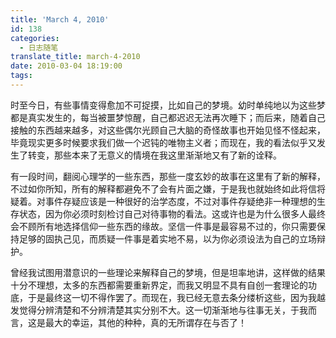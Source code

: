 ```yaml
---
title: 'March 4, 2010'
id: 138
categories:
  - 日志随笔
translate_title: march-4-2010
date: 2010-03-04 18:19:00
tags:
---
```


时至今日，有些事情变得愈加不可捉摸，比如自己的梦境。幼时单纯地以为这些梦都是真实发生的，每当被噩梦惊醒，自己都迟迟无法再次睡下；而后来，随着自己接触的东西越来越多，对这些偶尔光顾自己大脑的奇怪故事也开始见怪不怪起来，毕竟现实更多时候要求我们做一个迟钝的唯物主义者；而现在，我的看法似乎又发生了转变，那些本来了无意义的情境在我这里渐渐地又有了新的诠释。

有一段时间，翻阅心理学的一些东西，那些一度玄妙的故事在这里有了新的解释，不过如你所知，所有的解释都避免不了会有片面之嫌，于是我也就始终如此将信将疑着。对事件存疑应该是一种很好的治学态度，不过对事件存疑绝非一种理想的生存状态，因为你必须时刻检讨自己对待事物的看法。这或许也是为什么很多人最终会不顾所有地选择信仰一些东西的缘故。坚信一件事是最容易不过的，你只需要保持足够的固执己见，而质疑一件事是着实地不易，以为你必须设法为自己的立场辩护。

曾经我试图用潜意识的一些理论来解释自己的梦境，但是坦率地讲，这样做的结果十分不理想，太多的东西都需要重新界定，而我又明显不具有自创一套理论的功底，于是最终这一切不得作罢了。而现在，我已经无意去条分缕析这些，因为我越发觉得分辨清楚和不分辨清楚其实分别不大。这一切渐渐地与往事无关，于我而言，这是最大的幸运，其他的种种，真的无所谓存在与否了！